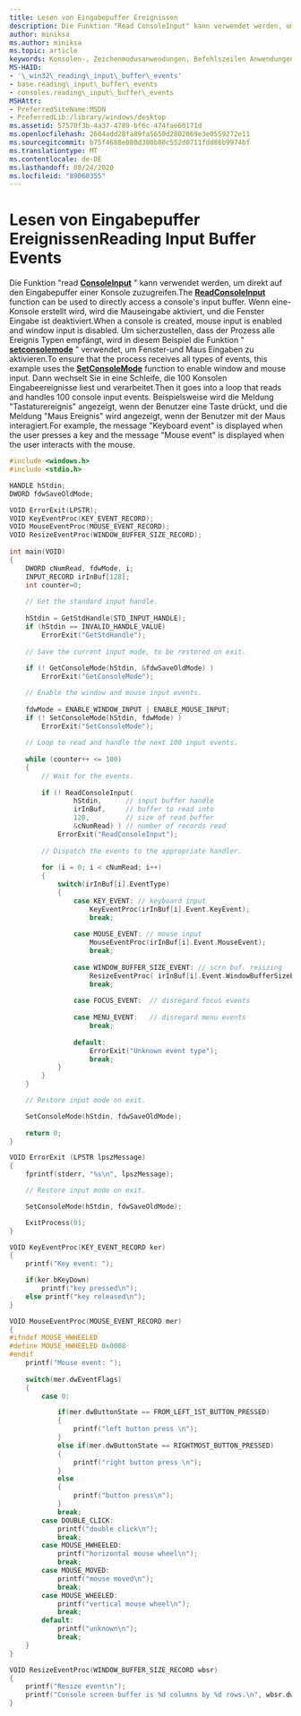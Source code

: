 ```yaml
---
title: Lesen von Eingabepuffer Ereignissen
description: Die Funktion "Read ConsoleInput" kann verwendet werden, um direkt auf den Eingabepuffer einer Konsole zuzugreifen.
author: miniksa
ms.author: miniksa
ms.topic: article
keywords: Konsolen-, Zeichenmodusanwendungen, Befehlszeilen Anwendungen, Terminalanwendungen, Konsolen-API
MS-HAID:
- '\_win32\_reading\_input\_buffer\_events'
- base.reading\_input\_buffer\_events
- consoles.reading\_input\_buffer\_events
MSHAttr:
- PreferredSiteName:MSDN
- PreferredLib:/library/windows/desktop
ms.assetid: 57570f3b-4a37-4789-bf6c-474fae60171d
ms.openlocfilehash: 2604add28fa89fa5650d2802069e3e0559272e11
ms.sourcegitcommit: b75f4688e080d300b80c552d0711fdd86b9974bf
ms.translationtype: MT
ms.contentlocale: de-DE
ms.lasthandoff: 08/24/2020
ms.locfileid: "89060355"
---
```

# <a name="reading-input-buffer-events"></a><span data-ttu-id="35935-104">Lesen von Eingabepuffer Ereignissen</span><span class="sxs-lookup"><span data-stu-id="35935-104">Reading Input Buffer Events</span></span>


<span data-ttu-id="35935-105">Die Funktion "read [**ConsoleInput**](readconsoleinput.md) " kann verwendet werden, um direkt auf den Eingabepuffer einer Konsole zuzugreifen.</span><span class="sxs-lookup"><span data-stu-id="35935-105">The [**ReadConsoleInput**](readconsoleinput.md) function can be used to directly access a console's input buffer.</span></span> <span data-ttu-id="35935-106">Wenn eine-Konsole erstellt wird, wird die Mauseingabe aktiviert, und die Fenster Eingabe ist deaktiviert.</span><span class="sxs-lookup"><span data-stu-id="35935-106">When a console is created, mouse input is enabled and window input is disabled.</span></span> <span data-ttu-id="35935-107">Um sicherzustellen, dass der Prozess alle Ereignis Typen empfängt, wird in diesem Beispiel die Funktion " [**setconsolemode**](setconsolemode.md) " verwendet, um Fenster-und Maus Eingaben zu aktivieren.</span><span class="sxs-lookup"><span data-stu-id="35935-107">To ensure that the process receives all types of events, this example uses the [**SetConsoleMode**](setconsolemode.md) function to enable window and mouse input.</span></span> <span data-ttu-id="35935-108">Dann wechselt Sie in eine Schleife, die 100 Konsolen Eingabeereignisse liest und verarbeitet.</span><span class="sxs-lookup"><span data-stu-id="35935-108">Then it goes into a loop that reads and handles 100 console input events.</span></span> <span data-ttu-id="35935-109">Beispielsweise wird die Meldung "Tastaturereignis" angezeigt, wenn der Benutzer eine Taste drückt, und die Meldung "Maus Ereignis" wird angezeigt, wenn der Benutzer mit der Maus interagiert.</span><span class="sxs-lookup"><span data-stu-id="35935-109">For example, the message "Keyboard event" is displayed when the user presses a key and the message "Mouse event" is displayed when the user interacts with the mouse.</span></span>

```C
#include <windows.h>
#include <stdio.h>

HANDLE hStdin; 
DWORD fdwSaveOldMode;

VOID ErrorExit(LPSTR);
VOID KeyEventProc(KEY_EVENT_RECORD); 
VOID MouseEventProc(MOUSE_EVENT_RECORD); 
VOID ResizeEventProc(WINDOW_BUFFER_SIZE_RECORD); 
 
int main(VOID) 
{ 
    DWORD cNumRead, fdwMode, i; 
    INPUT_RECORD irInBuf[128]; 
    int counter=0;
 
    // Get the standard input handle. 
 
    hStdin = GetStdHandle(STD_INPUT_HANDLE); 
    if (hStdin == INVALID_HANDLE_VALUE) 
        ErrorExit("GetStdHandle"); 
 
    // Save the current input mode, to be restored on exit. 
 
    if (! GetConsoleMode(hStdin, &fdwSaveOldMode) ) 
        ErrorExit("GetConsoleMode"); 

    // Enable the window and mouse input events. 
 
    fdwMode = ENABLE_WINDOW_INPUT | ENABLE_MOUSE_INPUT; 
    if (! SetConsoleMode(hStdin, fdwMode) ) 
        ErrorExit("SetConsoleMode"); 
 
    // Loop to read and handle the next 100 input events. 
 
    while (counter++ <= 100) 
    { 
        // Wait for the events. 
 
        if (! ReadConsoleInput( 
                hStdin,      // input buffer handle 
                irInBuf,     // buffer to read into 
                128,         // size of read buffer 
                &cNumRead) ) // number of records read 
            ErrorExit("ReadConsoleInput"); 
 
        // Dispatch the events to the appropriate handler. 
 
        for (i = 0; i < cNumRead; i++) 
        {
            switch(irInBuf[i].EventType) 
            { 
                case KEY_EVENT: // keyboard input 
                    KeyEventProc(irInBuf[i].Event.KeyEvent); 
                    break; 
 
                case MOUSE_EVENT: // mouse input 
                    MouseEventProc(irInBuf[i].Event.MouseEvent); 
                    break; 
 
                case WINDOW_BUFFER_SIZE_EVENT: // scrn buf. resizing 
                    ResizeEventProc( irInBuf[i].Event.WindowBufferSizeEvent ); 
                    break; 
 
                case FOCUS_EVENT:  // disregard focus events 
 
                case MENU_EVENT:   // disregard menu events 
                    break; 
 
                default: 
                    ErrorExit("Unknown event type"); 
                    break; 
            } 
        }
    } 

    // Restore input mode on exit.

    SetConsoleMode(hStdin, fdwSaveOldMode);
 
    return 0; 
}

VOID ErrorExit (LPSTR lpszMessage) 
{ 
    fprintf(stderr, "%s\n", lpszMessage); 

    // Restore input mode on exit.

    SetConsoleMode(hStdin, fdwSaveOldMode);

    ExitProcess(0); 
}

VOID KeyEventProc(KEY_EVENT_RECORD ker)
{
    printf("Key event: ");

    if(ker.bKeyDown)
        printf("key pressed\n");
    else printf("key released\n");
}

VOID MouseEventProc(MOUSE_EVENT_RECORD mer)
{
#ifndef MOUSE_HWHEELED
#define MOUSE_HWHEELED 0x0008
#endif
    printf("Mouse event: ");
    
    switch(mer.dwEventFlags)
    {
        case 0:

            if(mer.dwButtonState == FROM_LEFT_1ST_BUTTON_PRESSED)
            {
                printf("left button press \n");
            }
            else if(mer.dwButtonState == RIGHTMOST_BUTTON_PRESSED)
            {
                printf("right button press \n");
            }
            else
            {
                printf("button press\n");
            }
            break;
        case DOUBLE_CLICK:
            printf("double click\n");
            break;
        case MOUSE_HWHEELED:
            printf("horizontal mouse wheel\n");
            break;
        case MOUSE_MOVED:
            printf("mouse moved\n");
            break;
        case MOUSE_WHEELED:
            printf("vertical mouse wheel\n");
            break;
        default:
            printf("unknown\n");
            break;
    }
}

VOID ResizeEventProc(WINDOW_BUFFER_SIZE_RECORD wbsr)
{
    printf("Resize event\n");
    printf("Console screen buffer is %d columns by %d rows.\n", wbsr.dwSize.X, wbsr.dwSize.Y);
}
```

 

 




